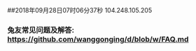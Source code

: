 ##2018年09月28日07时06分37秒 104.248.105.205
### 兔友常见问题及解答: https://github.com/wanggonging/d/blob/w/FAQ.md
